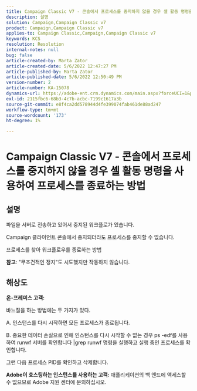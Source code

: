 ```yaml
---
title: Campaign Classic V7 - 콘솔에서 프로세스를 중지하지 않을 경우 셸 활동 명령을 사용하여 프로세스를 종료하는 방법
description: 설명
solution: Campaign,Campaign Classic v7
product: Campaign,Campaign Classic v7
applies-to: Campaign Classic,Campaign,Campaign Classic v7
keywords: KCS
resolution: Resolution
internal-notes: null
bug: false
article-created-by: Marta Zator
article-created-date: 5/6/2022 12:47:27 PM
article-published-by: Marta Zator
article-published-date: 5/6/2022 12:50:49 PM
version-number: 2
article-number: KA-15078
dynamics-url: https://adobe-ent.crm.dynamics.com/main.aspx?forceUCI=1&pagetype=entityrecord&etn=knowledgearticle&id=9f0becab-3acd-ec11-a7b5-6045bd00dbbc
exl-id: 2115fbc6-68b3-4c7b-acbc-7199c1617a3b
source-git-commit: e8f4ca2dd578944d4fe399074fab461de88ad247
workflow-type: tm+mt
source-wordcount: '173'
ht-degree: 1%

---
```


# Campaign Classic V7 - 콘솔에서 프로세스를 중지하지 않을 경우 셸 활동 명령을 사용하여 프로세스를 종료하는 방법

## 설명


파일을 서버로 전송하고 있어서 중지된 워크플로가 있습니다.

Campaign 클라이언트 콘솔에서 중지되더라도 프로세스를 중지할 수 없습니다.

프로세스를 찾아 워크플로우를 종료하는 방법

<b>참고</b>: &quot;무조건적인 정지&quot;도 시도했지만 작동하지 않습니다.


## 해상도


<b>온-프레미스 고객:</b>

바느질을 하는 방법에는 두 가지가 있다.

A. 인스턴스를 다시 시작하면 모든 프로세스가 종료됩니다.

B. 중요한 데이터 손실으로 인해 인스턴스를 다시 시작할 수 없는 경우 ps -edf를 사용하여 runwf 서버를 확인합니다 |grep runwf 명령을 실행하고 실행 중인 프로세스를 확인합니다.

그런 다음 프로세스 PID를 확인하고 삭제합니다.

<b>Adobe이 호스팅하는 인스턴스를 사용하는 고객:</b> 애플리케이션의 백 엔드에 액세스할 수 없으므로 Adobe 지원 센터에 문의하십시오.
